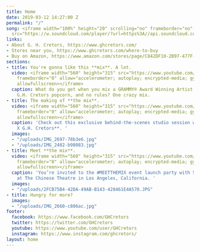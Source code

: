 ```yaml
---
title: Home
date: 2019-03-12 14:27:00 Z
permalink: "/"
song: <iframe width="100%" height="20" scrolling="no" frameborder="no" allow="autoplay"
  src="https://w.soundcloud.com/player/?url=https%3A//api.soundcloud.com/tracks/585373488&color=%23000000&inverse=true&auto_play=false&show_user=false"></iframe>
links:
- About G. H. Cretors, https://www.ghcretors.com/
- Stores near you, https://www.ghcretors.com/where-to-buy
- Buy on Amazon, https://www.amazon.com/stores/page/C842DF10-2B97-477F-8680-5086D60095D2
sections:
- title: You're gonna like this **mix**. A lot.
  video: <iframe width="560" height="315" src="https://www.youtube.com/embed/pWmq3fEkHSo"
    frameborder="0" allow="accelerometer; autoplay; encrypted-media; gyroscope; picture-in-picture"
    allowfullscreen></iframe>
  caption: What do you get when you mix a GRAMMY® Award Winning Artist, sounds of
    G.H. Cretors popcorn, and no rules? One crazy mix.
- title: The making of **the mix**.
  video: <iframe width="560" height="315" src="https://www.youtube.com/embed/KRKwiodn9N0"
    frameborder="0" allow="accelerometer; autoplay; encrypted-media; gyroscope; picture-in-picture"
    allowfullscreen></iframe>
  caption: 'Check out this exclusive behind-the-scenes studio session with **Sir Mix-A-Lot
    X G.H. Cretors**. '
  images:
  - "/uploads/IMG_2697-78b3e6.jpg"
  - "/uploads/IMG_2402-b98083.jpg"
- title: Meet **the mix**.
  video: <iframe width="560" height="315" src="https://www.youtube.com/embed/RDTre8s3AH0"
    frameborder="0" allow="accelerometer; autoplay; encrypted-media; gyroscope; picture-in-picture"
    allowfullscreen></iframe>
  caption: 'You’re invited to the #MEETTHEMIX event launch party with Sir Mix-A-Lot
    at The Chinese Theatre in Los Angeles, California. '
  images:
  - "/uploads/2FCB75B4-42DA-49AB-B143-428461E4A570.JPG"
- title: Hungry for more?
  images:
  - "/uploads/IMG_2660-c806ac.jpg"
footer:
  facebook: https://www.facebook.com/GHCretors
  twitter: https://twitter.com/GHCretors
  youtube: https://www.youtube.com/user/GHCretors
  instagram: https://www.instagram.com/ghcretors/
layout: home
---
```


